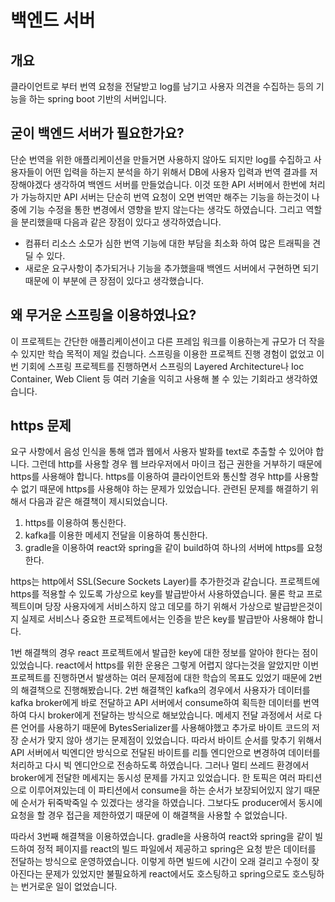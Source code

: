 # 백엔드 서버

## 개요
클라이언트로 부터 번역 요청을 전달받고 log를 남기고 사용자 의견을 수집하는 등의 기능을 하는 spring boot 기반의 서버입니다.

## 굳이 백엔드 서버가 필요한가요?
단순 번역을 위한 애플리케이션을 만들거면 사용하지 않아도 되지만 log를 수집하고 사용자들이 어떤 입력을 하는지 분석을 하기 위해서 DB에 사용자 입력과 번역 결과를 저장해야겠다 생각하여 백엔드 서버를 만들었습니다. 이것 또한 API 서버에서 한번에 처리가 가능하지만 API 서버는 단순히 번역 요청이 오면 번역만 해주는 기능을 하는것이 나중에 기능 수정을 통한 변경에서 영향을 받지 않는다는 생각도 하였습니다. 그리고 역할을 분리했을때 다음과 같은 장점이 있다고 생각하였습니다.

- 컴퓨터 리소스 소모가 심한 번역 기능에 대한 부담을 최소화 하여 많은 트래픽을 견딜 수 있다.
- 새로운 요구사항이 추가되거나 기능을 추가했을때 백엔드 서버에서 구현하면 되기 때문에 이 부분에 큰 장점이 있다고 생각했습니다.

## 왜 무거운 스프링을 이용하였나요?
이 프로젝트는 간단한 애플리케이션이고 다른 프레임 워크를 이용하는게 규모가 더 작을수 있지만 학습 목적이 제일 컸습니다.  스프링을 이용한 프로젝트 진행 경험이 없었고 이번 기회에 스프링 프로젝트를 진행하면서 스프링의 Layered Architecture나 Ioc Container, Web Client 등 여러 기술을 익히고 사용해 볼 수 있는 기회라고 생각하였습니다.

## https 문제

요구 사항에서 음성 인식을 통해 앱과 웹에서 사용자 발화를 text로 추출할 수 있어야 합니다. 그런데 http를 사용할 경우 웹 브라우저에서 마이크 접근 권한을 거부하기 때문에 https를 사용해야 합니다. https를 이용하여 클라이언트와 통신할 경우 http를 사용할 수 없기 때문에 https를 사용해야 하는 문제가 있었습니다.
관련된 문제를 해결하기 위해서 다음과 같은 해결책이 제시되었습니다.

1. https를 이용하여 통신한다.
2. kafka를 이용한 메세지 전달을 이용하여 통신한다.
3. gradle을 이용하여 react와 spring을 같이 build하여 하나의 서버에 https를 요청한다.

https는 http에서 SSL(Secure Sockets Layer)를 추가한것과 같습니다. 프로젝트에 https를 적용할 수 있도록 가상으로 key를 발급받아서 사용하였습니다. 물론 학교 프로젝트이며 당장 사용자에게 서비스하지 않고 데모를 하기 위해서 가상으로 발급받은것이지 실제로 서비스나 중요한 프로젝트에서는 인증을 받은 key를 발급받아 사용해야 합니다.

1번 해결책의 경우 react 프로젝트에서 발급한 key에 대한 정보를 알아야 한다는 점이 있었습니다. react에서 https를 위한 운용은 그렇게 어렵지 않다는것을 알았지만 이번 프로젝트를 진행하면서 발생하는 여러 문제점에 대한 학습의 목표도 있었기 때문에 2번의 해결책으로 진행해봤습니다.
2번 해결책인 kafka의 경우에서 사용자가 데이터를 kafka broker에게 바로 전달하고 API 서버에서 consume하여 획득한 데이터를 번역하여 다시 broker에게 전달하는 방식으로 해보았습니다.
메세지 전달 과정에서 서로 다른 언어를 사용하기 때문에 BytesSerializer를 사용해야했고 추가로 바이트 코드의 저장 순서가 맞지 않아 생기는 문제점이 있었습니다. 따라서 바이트 순서를 맞추기 위해서 API 서버에서 빅엔디안 방식으로 전달된 바이트를 리틀 엔디안으로 변경하여 데이터를 처리하고 다시 빅 엔디안으로 전송하도록 하였습니다.
그러나 멀티 쓰레드 환경에서 broker에게 전달한 메세지는 동시성 문제를 가지고 있었습니다. 한 토픽은 여러 파티션으로 이루어져있는데 이 파티션에서 consume을 하는 순서가 보장되어있지 않기 때문에 순서가 뒤죽박죽일 수 있겠다는 생각을 하였습니다. 그보다도 producer에서 동시에 요청을 할 경우 접근을 제한하였기 때문에 이 해결책을 사용할 수 없었습니다.

따라서 3번째 해결책을 이용하였습니다. gradle을 사용하여 react와 spring을 같이 빌드하여 정적 페이지를 react의 빌드 파일에서 제공하고 spring은 요청 받은 데이터를 전달하는 방식으로 운영하였습니다. 이렇게 하면 빌드에 시간이 오래 걸리고 수정이 잦아진다는 문제가 있었지만 불필요하게 react에서도 호스팅하고 spring으로도 호스팅하는 번거로운 일이 없었습니다.

